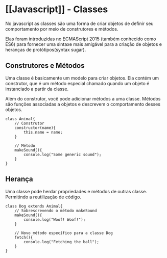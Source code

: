 # [[Javascript]] - Classes
No javascript as classes são uma forma de criar objetos de definir seu comportamento por meio de construtores e métodos.

Elas foram introduzidas no ECMAScript 2015 (também conhecido como ES6) para fornecer uma sintaxe mais amigável para a criação de objetos e heranças de protótipos(syntax sugar).

## Construtores e Métodos
Uma classe é basicamente um modelo para criar objetos.
Ela contém um construtor, que é um método especial chamado quando um objeto é instanciado a partir da classe.

Além do construtor, você pode adicionar métodos a uma classe. Métodos são funções associadas a objetos e descrevem o comportamento desses objetos.

```JS
class Animal{
	// Construtor
	constructor(name){
		this.name = name;
	}

	// Método
	makeSound(){
		console.log("Some generic sound");
	}
}
```

## Herança
Uma classe pode herdar propriedades e métodos de outras classe. Permitindo a reutilização de código.

```JS
class Dog extends Animal{
	// Sobrescrevendo o método makeSound
	makeSound(){
		console.log("Woof! Woof!");
	}
	
	// Novo método específico para a classe Dog
	fetch(){
		console.log("Fetching the ball");
	}
}
```
